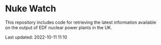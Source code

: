# Nuke Watch

This repository includes code for retrieving the latest information available on the output of EDF nuclear power plants in the UK.

Last updated: 2022-10-11 11:10